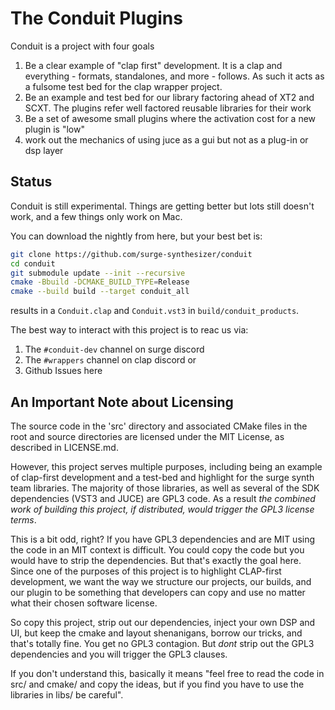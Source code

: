# The Conduit Plugins

Conduit is a project with four goals

1. Be a clear example of "clap first" development. It is a clap and everything - formats, standalones, and more - follows. As such it acts as a fulsome test bed for the clap wrapper project.
2. Be an example and test bed for our library factoring ahead of XT2 and SCXT. The plugins refer well factored reusable libraries for their work
3. Be a set of awesome small plugins where the activation cost for a new plugin is "low"
4. work out the mechanics of using juce as a gui but not as a plug-in or dsp layer

## Status

Conduit is still experimental. Things are getting better but lots
still doesn't work, and a few things only work on Mac. 

You can download the nightly from here, but your best bet is:

```bash
git clone https://github.com/surge-synthesizer/conduit
cd conduit
git submodule update --init --recursive
cmake -Bbuild -DCMAKE_BUILD_TYPE=Release
cmake --build build --target conduit_all
```

results in a `Conduit.clap` and `Conduit.vst3` in `build/conduit_products`.

The best way to interact with this project is to reac us via:

1. The `#conduit-dev` channel on surge discord
2. The `#wrappers` channel on clap discord or
3. Github Issues here


## An Important Note about Licensing

The source code in the 'src' directory and associated CMake files in
the root and source directories are licensed under the MIT License, as
described in LICENSE.md.

However, this project serves multiple purposes, including being an 
example of clap-first development and a test-bed and highlight for
the surge synth team libraries. The majority of those libraries,
as well as several of the SDK dependencies (VST3 and JUCE) are 
GPL3 code. As a result *the combined work of building this project,
if distributed, would trigger the GPL3 license terms*.

This is a bit odd, right? If you have GPL3 dependencies and are MIT
using the code in an MIT context is difficult. You could copy the code
but you would have to strip the dependencies. But that's exactly the 
goal here. Since one of the purposes of this project is to highlight
CLAP-first development, we want the way we structure our projects, our builds,
and our plugin to be something that developers can copy and use no matter
what their chosen software license.

So copy this project, strip out our dependencies, inject your own DSP
and UI, but keep the cmake and layout shenanigans, borrow our tricks,
and that's totally fine. You get no GPL3 contagion. But *dont* strip out
the GPL3 dependencies and you will trigger the GPL3 clauses.

If you don't understand this, basically it means "feel free to read the code
in src/ and cmake/ and copy the ideas, but if you find you have to use
the libraries in libs/ be careful".
